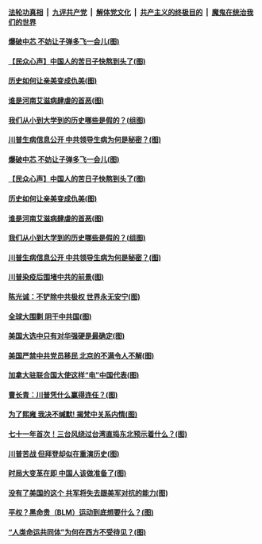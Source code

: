 ####  [法轮功真相](../../../../basic/blob/master/README.md?t=10092202) &nbsp;|&nbsp; [九评共产党](../../../../9ping.md/blob/master/README.md?t=10092202) &nbsp;|&nbsp; [解体党文化](../../../../jtdwh.md/blob/master/README.md?t=10092202)  &nbsp;|&nbsp; [共产主义的终极目的](../../../../gczydzjmd.md/blob/master/README.md?t=10092202) &nbsp;|&nbsp; [魔鬼在统治我们的世界](../../../../mgztzwmdsj.md/blob/master/README.md?t=10092202) 

#### [爆破中芯 不妨让子弹多飞一会儿(图)](../pages/p4/948609.md?t=10092202) 

#### [【民众心声】中国人的苦日子快熬到头了(图)](../pages/p4/948126.md?t=10092202) 

#### [历史如何让亲美变成仇美(图)](../pages/p4/948604.md?t=10092202) 

#### [谁是河南艾滋病肆虐的首恶(图)](../pages/p4/948593.md?t=10092202) 

#### [我们从小到大学到的历史哪些是假的？(组图)](../pages/p4/948616.md?t=10092202) 

#### [川普生病信息公开 中共领导生病为何是秘密？(图)](../pages/p4/948596.md?t=10092202) 

#### [爆破中芯 不妨让子弹多飞一会儿(图)](../pages/p4/948609.md?t=10092202) 

#### [【民众心声】中国人的苦日子快熬到头了(图)](../pages/p4/948126.md?t=10092202) 

#### [历史如何让亲美变成仇美(图)](../pages/p4/948604.md?t=10092202) 

#### [谁是河南艾滋病肆虐的首恶(图)](../pages/p4/948593.md?t=10092202) 

#### [我们从小到大学到的历史哪些是假的？(组图)](../pages/p4/948616.md?t=10092202) 

#### [川普生病信息公开 中共领导生病为何是秘密？(图)](../pages/p4/948596.md?t=10092202) 

#### [川普染疫后围堵中共的前景(图)](../pages/p4/948590.md?t=10092202) 

#### [陈光诚：不铲除中共极权 世界永无安宁(图)](../pages/p4/948529.md?t=10092202) 

#### [全球大围剿 阴干中共国(图)](../pages/p4/948531.md?t=10092202) 

#### [美国大选中只有对华强硬是最确定(图)](../pages/p4/948528.md?t=10092202) 

#### [美国严禁中共党员移民 北京的不满令人不解(图)](../pages/p4/948527.md?t=10092202) 

#### [加拿大驻联合国大使这样“电”中国代表(图)](../pages/p4/948518.md?t=10092202) 

#### [曹长青：川普凭什么赢得连任？(图)](../pages/p4/948521.md?t=10092202) 

#### [为了熙雍 我决不缄默! 揭梵中关系内情(图)](../pages/p4/948416.md?t=10092202) 

#### [七十一年首次！三台风绕过台湾直捣东北预示着什么？(图)](../pages/p4/948408.md?t=10092202) 

#### [川普苦战 但拜登却似在重演历史(图)](../pages/p4/948403.md?t=10092202) 

#### [时局大变革在即 中国人该做准备了(图)](../pages/p4/948406.md?t=10092202) 

#### [没有了美国的这个 共军将失去跟美军对抗的能力(图)](../pages/p4/948397.md?t=10092202) 

#### [平权？黑命贵（BLM）运动到底想要什么？(图)](../pages/p4/948410.md?t=10092202) 

#### [“人类命运共同体”为何在西方不受待见？(图)](../pages/p4/948332.md?t=10092202) 

